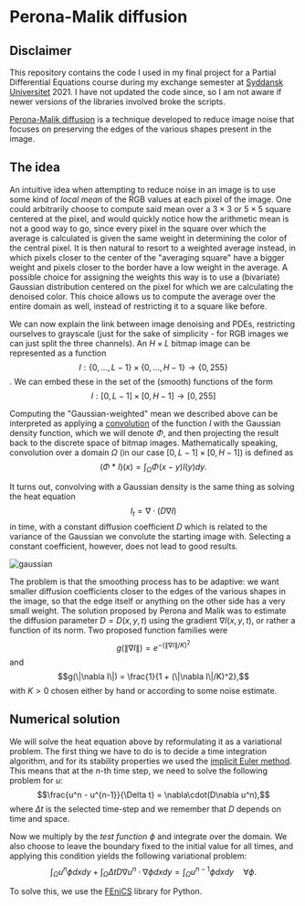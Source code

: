 # Perona-Malik diffusion

## Disclaimer
This repository contains the code I used in my final project for a Partial Differential Equations course during my exchange semester at [Syddansk Universitet](https://www.sdu.dk) 2021. I have not updated the code since, so I am not aware if newer versions of the libraries involved broke the scripts. 

[Perona-Malik diffusion](https://en.wikipedia.org/wiki/Anisotropic_diffusion) is a technique developed to reduce image noise that focuses on preserving the edges of the various shapes present in the image. 

## The idea
An intuitive idea when attempting to reduce noise in an image is to use some kind of _local mean_ of the RGB values at each pixel of the image. One could arbitrarily choose to compute said mean over a $3\times 3$ or $5\times 5$ square centered at the pixel, and would quickly notice how the arithmetic mean is not a good way to go, since every pixel in the square over which the average is calculated is given the same weight in determining the color of the central pixel. 
It is then natural to resort to a weighted average instead, in which pixels closer to the center of the "averaging square" have a bigger weight and pixels closer to the border have a low weight in the average. A possible choice for assigning the weights this way is to use a (bivariate) Gaussian distribution centered on the pixel for which we are calculating the denoised color. This choice allows us to compute the average over the entire domain as well, instead of restricting it to a square like before. 

We can now explain the link between image denoising and PDEs, restricting ourselves to grayscale (just for the sake of simplicity - for RGB images we can just split the three channels). 
An $H\times L$ bitmap image can be represented as a function 
$$I: \{0, \dots, L-1\}\times \{0, \dots, H-1\}\to \{0, 255\}$$.
We can embed these in the set of the (smooth) functions of the form
$$I: [0, L-1]\times [0, H-1]\to [0,255]$$

Computing the "Gaussian-weighted" mean we described above can be interpreted as applying a [convolution](https://en.wikipedia.org/wiki/Convolution) of the function $I$ with the Gaussian density function, which we will denote $\Phi$, and then projecting the result back to the discrete space of bitmap images. 
Mathematically speaking, convolution over a domain $\Omega$ (in our case $[0, L-1] \times [0,H-1]$) is defined as 
$$(\Phi * I)(x)=\int_\Omega \Phi(x-y)I(y)dy.$$

It turns out, convolving with a Gaussian density is the same thing as solving the heat equation
$$I_t = \nabla\cdot(D\nabla I)$$
in time, with a constant diffusion coefficient $D$ which is related to the variance of the Gaussian we convolute the starting image with. Selecting a constant coefficient, however, does not lead to good results.

![gaussian](https://user-images.githubusercontent.com/125075914/218161909-ac9bbd49-b68b-462f-80a9-c4ae6632fbcb.jpeg)

The problem is that the smoothing process has to be adaptive: we want smaller diffusion coefficients closer to the edges of the various shapes in the image, so that the edge itself or anything on the other side has a very small weight. 
The solution proposed by Perona and Malik was to estimate the diffusion parameter $D = D(x,y,t)$ using the gradient $\nabla I(x,y,t)$, or rather a function of its norm. Two proposed function families were
$$g(\|\nabla I\|) = e^{-(\|\nabla I\|/K)^2}$$
and 
$$g(\|\nabla I\|) = \frac{1}{1 + (\|\nabla I\|/K)^2},$$
with $K>0$ chosen either by hand or according to some noise estimate. 

## Numerical solution
We will solve the heat equation above by reformulating it as a variational problem. The first thing we have to do is to decide a time integration algorithm, and for its stability properties we used the [implicit Euler method](https://en.wikipedia.org/wiki/Backward_Euler_method). This means that at the $n$-th time step, we need to solve the following problem for $u$: 
$$\frac{u^n - u^{n-1}}{\Delta t} = \nabla\cdot(D\nabla u^n),$$
where $\Delta t$ is the selected time-step and we remember that $D$ depends on time and space. 

Now we multiply by the _test function_ $\phi$ and integrate over the domain. We also choose to leave the boundary fixed to the initial value for all times, and applying this condition yields the following variational problem: 
$$\int_\Omega u^n\phi dxdy + \int_\Omega \Delta t D \nabla u^n \cdot \nabla\phi dxdy = \int_\Omega u^{n-1}\phi dxdy\quad\forall \phi.$$

To solve this, we use the [FEniCS](https://fenicsproject.org) library for Python. 
